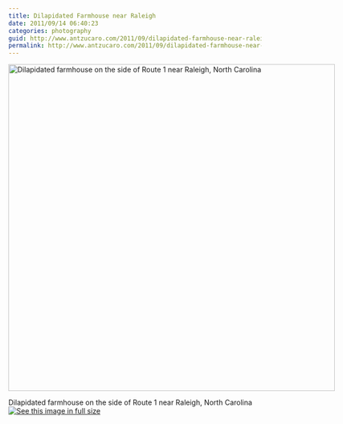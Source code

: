 ```yaml
---
title: Dilapidated Farmhouse near Raleigh
date: 2011/09/14 06:40:23
categories: photography
guid: http://www.antzucaro.com/2011/09/dilapidated-farmhouse-near-raleigh
permalink: http://www.antzucaro.com/2011/09/dilapidated-farmhouse-near-raleigh
---
```

<div class='wp-caption aligncenter' style='width: 660px; margin-left: auto; margin-right: auto;'>
<img width='650px' height='650px' alt="Dilapidated farmhouse on the side of Route 1 near Raleigh, North Carolina" title='Dilapidated farmhouse on the side of Route 1 near Raleigh, North Carolina' src='http://media.antzucaro.com/uploads/2011/09/14Yellow/Raleigh_136_sq_m.jpg'>
<p class='wp-caption-text'>Dilapidated farmhouse on the side of Route 1 near Raleigh, North Carolina <a href='http://media.antzucaro.com/uploads/2011/09/14Yellow/Raleigh_136_sq_l.jpg'><img alt='See this image in full size' src='http://media.antzucaro.com/static/fs_img.jpg' /></a></p>
</div>
